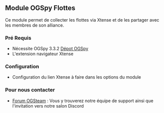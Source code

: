 ## Module OGSpy Flottes

Ce module permet de collecter les flottes via Xtense et de les partager avec les membres de son alliance.

### Pré Requis ###

* Nécessite OGSpy 3.3.2 [Dépot OGSpy](https://github.com/ogsteam/ogspy)
* L'extension navigateur Xtense

### Configuration ###

* Configuration du lien Xtense à faire dans les options du module

### Pour nous contacter ###

* [Forum OGSteam](https://forum.ogsteam.fr) : Vous y trouverez notre équipe de support ainsi que l'invitation vers notre salon Discord
